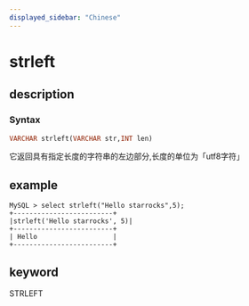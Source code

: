 ```yaml
---
displayed_sidebar: "Chinese"
---
```


# strleft

## description

### Syntax

```Haskell
VARCHAR strleft(VARCHAR str,INT len)
```

它返回具有指定长度的字符串的左边部分,长度的单位为「utf8字符」

## example

```Plain Text
MySQL > select strleft("Hello starrocks",5);
+-------------------------+
|strleft('Hello starrocks', 5)|
+-------------------------+
| Hello                   |
+-------------------------+
```

## keyword

STRLEFT
